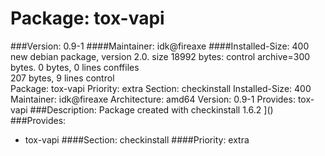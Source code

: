 Package: tox-vapi 
============= 

###Version: 0.9-1
####Maintainer: idk@fireaxe
####Installed-Size: 400
new debian package, version 2.0.
size 18992 bytes: control archive=300 bytes.
0 bytes,     0 lines      conffiles            
207 bytes,     9 lines      control              
Package: tox-vapi
Priority: extra
Section: checkinstall
Installed-Size: 400
Maintainer: idk@fireaxe
Architecture: amd64
Version: 0.9-1
Provides: tox-vapi
###Description:
 Package created with checkinstall 1.6.2
]()
###Provides:
  * tox-vapi
####Section: checkinstall
####Priority: extra
